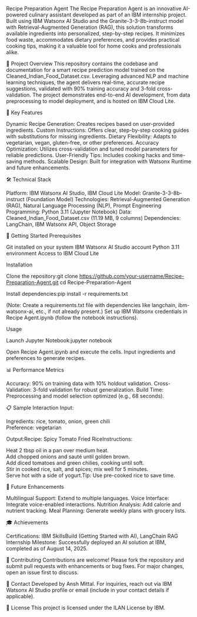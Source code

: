 Recipe Preparation Agent
The Recipe Preparation Agent is an innovative AI-powered culinary assistant developed as part of an IBM internship project. Built using IBM Watsonx AI Studio and the Granite-3-3-8b-instruct model with Retrieval-Augmented Generation (RAG), this solution transforms available ingredients into personalized, step-by-step recipes. It minimizes food waste, accommodates dietary preferences, and provides practical cooking tips, making it a valuable tool for home cooks and professionals alike.

🌟 Project Overview
This repository contains the codebase and documentation for a smart recipe prediction model trained on the Cleaned_Indian_Food_Dataset.csv. Leveraging advanced NLP and machine learning techniques, the agent delivers real-time, accurate recipe suggestions, validated with 90% training accuracy and 3-fold cross-validation. The project demonstrates end-to-end AI development, from data preprocessing to model deployment, and is hosted on IBM Cloud Lite.

🔑 Key Features

Dynamic Recipe Generation: Creates recipes based on user-provided ingredients.
Custom Instructions: Offers clear, step-by-step cooking guides with substitutions for missing ingredients.
Dietary Flexibility: Adapts to vegetarian, vegan, gluten-free, or other preferences.
Accuracy Optimization: Utilizes cross-validation and tuned model parameters for reliable predictions.
User-Friendly Tips: Includes cooking hacks and time-saving methods.
Scalable Design: Built for integration with Watsonx Runtime and future enhancements.


🛠 Technical Stack

Platform: IBM Watsonx AI Studio, IBM Cloud Lite
Model: Granite-3-3-8b-instruct (Foundation Model)
Technologies: Retrieval-Augmented Generation (RAG), Natural Language Processing (NLP), Prompt Engineering
Programming: Python 3.11 (Jupyter Notebook)
Data: Cleaned_Indian_Food_Dataset.csv (11.19 MB, 9 columns)
Dependencies: LangChain, IBM Watsonx API, Object Storage


🚀 Getting Started
Prerequisites

Git installed on your system
IBM Watsonx AI Studio account
Python 3.11 environment
Access to IBM Cloud Lite

Installation

Clone the repository:git clone https://github.com/your-username/Recipe-Preparation-Agent.git
cd Recipe-Preparation-Agent


Install dependencies:pip install -r requirements.txt

(Note: Create a requirements.txt file with dependencies like langchain, ibm-watsonx-ai, etc., if not already present.)
Set up IBM Watsonx credentials in Recipe Agent.ipynb (follow the notebook instructions).

Usage

Launch Jupyter Notebook:jupyter notebook


Open Recipe Agent.ipynb and execute the cells.
Input ingredients and preferences to generate recipes.


📊 Performance Metrics

Accuracy: 90% on training data with 10% holdout validation.
Cross-Validation: 3-fold validation for robust generalization.
Build Time: Preprocessing and model selection optimized (e.g., 68 seconds).


📋 Sample Interaction
Input:  

Ingredients: rice, tomato, onion, green chili  
Preference: vegetarian

Output:Recipe: Spicy Tomato Fried RiceInstructions:  

Heat 2 tbsp oil in a pan over medium heat.  
Add chopped onions and sauté until golden brown.  
Add diced tomatoes and green chilies, cooking until soft.  
Stir in cooked rice, salt, and spices; mix well for 5 minutes.  
Serve hot with a side of yogurt.Tip: Use pre-cooked rice to save time.


🌱 Future Enhancements

Multilingual Support: Extend to multiple languages.
Voice Interface: Integrate voice-enabled interactions.
Nutrition Analysis: Add calorie and nutrient tracking.
Meal Planning: Generate weekly plans with grocery lists.


🎓 Achievements

Certifications: IBM SkillsBuild (Getting Started with AI), LangChain RAG
Internship Milestone: Successfully deployed an AI solution at IBM, completed as of August 14, 2025.


🤝 Contributing
Contributions are welcome! Please fork the repository and submit pull requests with enhancements or bug fixes. For major changes, open an issue first to discuss.

📧 Contact
Developed by Ansh Mittal. For inquiries, reach out via IBM Watsonx AI Studio profile or email (include in your contact details if applicable).

📜 License
This project is licensed under the ILAN License by IBM.
